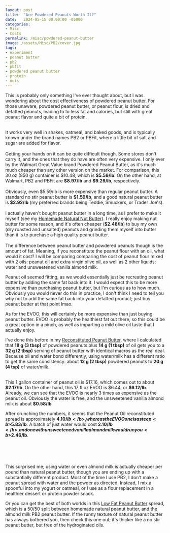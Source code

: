 ```yaml
---
layout: post
title:  "Are Powdered Peanuts Worth It?"
date:   2024-05-15 00:00:00 -05000
categories: 
- Misc.
- Costs
permalink: /misc/powdered-peanut-butter
image: /assets/Misc/PB2/cover.jpg
tags: 
- experiment
- peanut butter
- pb2
- pbfit
- powdered peanut butter
- protein
- nuts
---
```


This is probably only something I've ever thought about, but I was wondering about the cost effectiveness of powdered peanut butter.  For those unaware, powdered peanut butter, or peanut flour, is dried and defatted peanuts, leading to to less fat and calories, but still with great peanut flavor and quite a bit of protein.  

<center><img src="/assets/Misc/PB2/facts.jpg" alt="" class="larger-image"></center><br>
It works very well in shakes, oatmeal, and baked goods, and is typically known under the brand names PB2 or PBFit, where a little bit of salt and sugar are added for flavor.

<center><img src="/assets/Misc/PB2/ing.jpg" alt="" class="larger-image"></center><br>
Getting your hands on it can be quite difficult though.  Some stores don't carry it, and the ones that they do have are often very expensive.  I only ever by the Walmart Great Value brand Powdered Peanut Butter, as it's much much cheaper than any other version on the market.  For comparison, this 30 oz (850 g) container is $10.48, which is <b>$5.59/lb</b>.  On the other hand, at Walmart, PB2 and PBFit are <b>$8.97/lb</b> and <b>$9.29/lb</b>, respectively.

<center><img src="/assets/Misc/PB2/pb2.jpg" alt="" class="larger-image"></center><br>
Obviously, even $5.59/lb is more expensive than regular peanut butter.  A standard no stir peanut butter is <b>$1.59/lb</b>, and a good natural peanut butter is <b>$2.92/lb</b> (my preferred brands being Teddie, Smuckers, or Trader Joe's).  

<center><img src="/assets/Misc/PB2/no-stir-teddie.jpg" alt="" class="larger-image"></center><br>
I actually haven't bought peanut butter in a long time, as I prefer to make it myself (see my <a href="/recipes/natural-peanut-butter">Homemade Natural Nut Butter</a>).  I really enjoy making nut butter for some reason, and it's often cheaper (<b>$2.48/lb</b>) to buy my own (dry roasted and unsalted) peanuts and grinding them myself into butter than it is to purchase a high quality peanut butter.

<center><img src="/assets/Misc/PB2/nuts.jpg" alt="" class="larger-image"></center><br>
The difference between peanut butter and powdered peanuts though is the amount of fat.  Meaning, if you reconstitute the peanut flour with an oil, what would it cost?  I will be comparing comparing the cost of peanut flour mixed with 2 oils: peanut oil and extra virgin olive oil, as well as 2 other liquids: water and unsweetened vanilla almond milk.

Peanut oil seemed fitting, as we would essentially just be recreating peanut butter by adding the same fat back into it.  I would expect this to be more expensive than purchasing peanut butter, but I'm curious as to how much.  Obviously you would never do this in practice, I don't think I need to tell you why not to add the same fat back into your defatted product; just buy peanut butter at that point lmao.

As for the EVOO, this will certainly be more expensive than just buying peanut butter.  EVOO is probably the healthiest fat out there, so this could be a great option in a pinch, as well as imparting a mild olive oil taste that I actually enjoy.

I've done this before in my <a href="/recipes/reconstituted-peanut-butter">Reconstituted Peanut Butter</a>, where I calculated that <b>18 g (3 tbsp)</b> of powdered peanuts plus <b>14 g (1 tbsp)</b> of oil gets you to a <b>32 g (2 tbsp)</b> serving of peanut butter with identical macros as the real deal.  Because oil and water bond differently, using water/milk has a different ratio to get the same consistency: about <b>12 g (2 tbsp)</b> powdered peanuts to <b>20 g (4 tsp)</b> of water/milk.

<center><img src="/assets/Misc/PB2/oil-milk.jpg" alt="" class="larger-image"></center><br>
This 1 gallon container of peanut oil is $17.16, which comes out to about <b>$2.17/lb</b>.  On the other hand, this 17 fl oz EVOO is $6.44, or <b>$6.12/lb</b>.  Already, we can see that the EVOO is nearly 3 times as expensive as the peanut oil.  Obviously the water is free, and the unsweetened vanilla almond milk is about <b>$0.58/lb</b>

After crunching the numbers, it seems that the Peanut Oil reconstituted spread is approximately <b>$4.10/lb</b>, whereas the EVOO one is a steep <b>$5.83/lb</b>. A batch of just water would cost <b>$2.10/lb</b>, and one with unsweetened vanilla almond milk would run you <b>$2.46/lb</b>.  

<center><img src="/assets/Misc/PB2/math-peanut-oil.jpg" alt=""></center><br>
<center><img src="/assets/Misc/PB2/math-evoo.jpg" alt=""></center><br>
<center><img src="/assets/Misc/PB2/math-water.jpg" alt=""></center><br>
<center><img src="/assets/Misc/PB2/math-milk.jpg" alt=""></center><br>
This surprised me; using water or even almond milk is actually cheaper per pound than natural peanut butter, though you are ending up with a substantially different product.  Most of the time I use PB2, I don't make a peanut spread with water and the powder as directed.  Instead, I mix a spoonful into my yogurt or oatmeal, or I use as a flour replacement in a healthier dessert or protein powder snack.

Or you can get the best of both worlds in this <a href="/recipes/low-fat-peanut-butter">Low Fat Peanut Butter</a> spread, which is a 50/50 split between homemade natural peanut butter, and the almond milk PB2 peanut butter.  If the runny texture of natural peanut butter has always bothered you, then check this one out;  it's thicker like a no stir peanut butter, but free of the hydroginated oils.